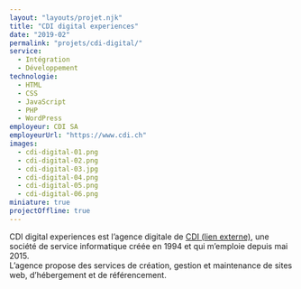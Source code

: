 ```yaml
---
layout: "layouts/projet.njk"
title: "CDI digital experiences"
date: "2019-02"
permalink: "projets/cdi-digital/"
service:
  - Intégration
  - Développement
technologie:
  - HTML
  - CSS
  - JavaScript
  - PHP
  - WordPress
employeur: CDI SA
employeurUrl: "https://www.cdi.ch"
images:
  - cdi-digital-01.png
  - cdi-digital-02.png
  - cdi-digital-03.jpg
  - cdi-digital-04.png
  - cdi-digital-05.png
  - cdi-digital-06.png
miniature: true
projectOffline: true
---
```


<p>CDI digital experiences est l’agence digitale de <a href="https://www.cdi.ch" rel="external">CDI <span class="screen-reader-text">(lien externe)</span></a>, une société de service informatique créée en 1994 et qui m’emploie depuis mai 2015.<br />
L’agence propose des services de création, gestion et maintenance de sites web, d’hébergement et de référencement.</p>

